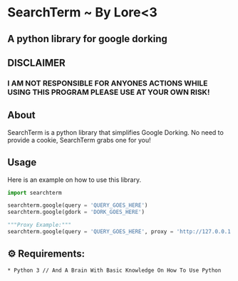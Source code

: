 # SearchTerm ~ By Lore<3

## A python library for google dorking




## DISCLAIMER
### I AM NOT RESPONSIBLE FOR ANYONES ACTIONS WHILE USING THIS PROGRAM PLEASE USE AT YOUR OWN RISK!


## About
SearchTerm is a python library that simplifies Google Dorking. No need to provide a cookie, SearchTerm grabs one for you!

## Usage
Here is an example on how to use this library.
``` py
import searchterm

searchterm.google(query = 'QUERY_GOES_HERE')
searchterm.google(gdork = 'DORK_GOES_HERE')

"""Proxy Example:"""
searchterm.google(query = 'QUERY_GOES_HERE', proxy = 'http://127.0.0.1:8080')
```



## ⚙️ Requirements:

```bash
* Python 3 // And A Brain With Basic Knowledge On How To Use Python
```
